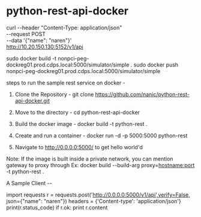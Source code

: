 # python-rest-api-docker


curl --header "Content-Type: application/json" \
--request POST \
--data '{"name": "naren"}' \
http://10.20.150.130:5152/v1/api


sudo docker build -t nonpci-peg-dockreg01.prod.cdps.local:5000/simulator/simple .
sudo docker push nonpci-peg-dockreg01.prod.cdps.local:5000/simulator/simple



steps to run the sample rest service on docker -

1. Clone the Repository - git clone https://github.com/nanic/python-rest-api-docker.git

2. Move to the directory - cd python-rest-api-docker

3. Build the docker image - docker build -t python-rest .

4. Create and run a container - docker run -d -p 5000:5000 python-rest

5. Navigate to http://0.0.0.0:5000/ to get hello world'd

Note: If the image is built inside a private network, you can mention gateway to proxy through
      Ex: docker build --build-arg proxy=<hostname:port> -t python-rest .

A Sample Client --

import requests
r = requests.post('http://0.0.0.0:5000/v1/api',verify=False, json={"name": "naren"})
headers = {'Content-type': 'application/json'}
print(r.status_code)
if r.ok:
    print r.content
